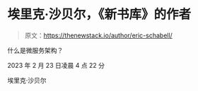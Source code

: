 # 埃里克·沙贝尔，《新书库》的作者

> 原文：<https://thenewstack.io/author/eric-schabell/>

什么是微服务架构？

2023 年 2 月 23 日凌晨 4 点 22 分

埃里克·沙贝尔